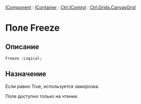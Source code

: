 ﻿---
Link: Com.Ctrl.Grids.CanvasGrid.@Freeze
---

[IComponent](topic:Com.Custom.ComClasses.IComponent.Default) :
[IContainer](topic:Com.Custom.ComClasses.IContainer.Default) :
[Ctrl.IControl](topic:Com.Custom.ComClasses.Ctrl.IControl.Default) :
[Ctrl.Grids.CanvasGrid](Default)

# Поле Freeze

## Описание

    Freeze :Logical;

## Назначение

Если равно True, используется заморозка.

Поле доступно только на чтение.